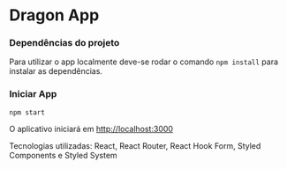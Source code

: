 # Dragon App

### Dependências do projeto

Para utilizar o app localmente deve-se rodar o comando `npm install` para instalar as dependências.

### Iniciar App

`npm start`

O aplicativo iniciará em [http://localhost:3000](http://localhost:3000)

Tecnologias utilizadas: React, React Router, React Hook Form, Styled Components e Styled System
